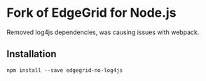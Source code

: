 # Fork of EdgeGrid for Node.js

Removed log4js dependencies, was causing issues with webpack.

## Installation
`npm install --save edgegrid-no-log4js`

